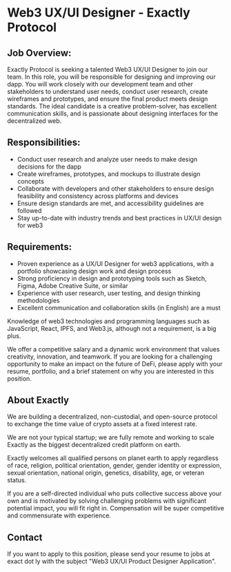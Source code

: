 # Web3 UX/UI Designer - Exactly Protocol

## Job Overview:

Exactly Protocol is seeking a talented Web3 UX/UI Designer to join our team. In this role, you will be responsible for designing and improving our dapp. You will work closely with our development team and other stakeholders to understand user needs, conduct user research, create wireframes and prototypes, and ensure the final product meets design standards. The ideal candidate is a creative problem-solver, has excellent communication skills, and is passionate about designing interfaces for the decentralized web.

## Responsibilities:

- Conduct user research and analyze user needs to make design decisions for the dapp
- Create wireframes, prototypes, and mockups to illustrate design concepts
- Collaborate with developers and other stakeholders to ensure design feasibility and consistency across platforms and devices
- Ensure design standards are met, and accessibility guidelines are followed
- Stay up-to-date with industry trends and best practices in UX/UI design for web3

## Requirements:

- Proven experience as a UX/UI Designer for web3 applications, with a portfolio showcasing design work and design process
- Strong proficiency in design and prototyping tools such as Sketch, Figma, Adobe Creative Suite, or similar
- Experience with user research, user testing, and design thinking methodologies
- Excellent communication and collaboration skills (in English) are a must

Knowledge of web3 technologies and programming languages such as JavaScript, React, IPFS, and Web3.js, although not a requirement, is a big plus.

We offer a competitive salary and a dynamic work environment that values creativity, innovation, and teamwork. If you are looking for a challenging opportunity to make an impact on the future of DeFi, please apply with your resume, portfolio, and a brief statement on why you are interested in this position.

## About Exactly

We are building a decentralized, non-custodial, and open-source protocol to exchange the time value of crypto assets at a fixed interest rate.

We are not your typical startup; we are fully remote and working to scale Exactly as the biggest decentralized credit platform on earth.

Exactly welcomes all qualified persons on planet earth to apply regardless of race, religion, political orientation, gender, gender identity or expression, sexual orientation, national origin, genetics, disability, age, or veteran status.

If you are a self-directed individual who puts collective success above your own and is motivated by solving challenging problems with significant potential impact, you will fit right in. Compensation will be super competitive and commensurate with experience.

## Contact

If you want to apply to this position, please send your resume to jobs at exact dot ly with the subject "Web3 UX/UI Product Designer Application".